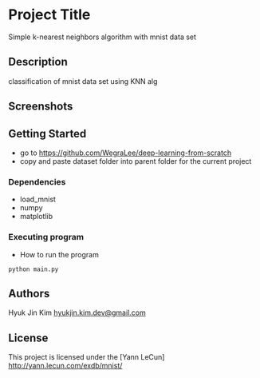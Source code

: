 # Project Title

Simple k-nearest neighbors algorithm with mnist data set

## Description

classification of mnist data set using KNN alg

## Screenshots

## Getting Started

* go to https://github.com/WegraLee/deep-learning-from-scratch
* copy and paste dataset folder into parent folder for the current project

### Dependencies

* load_mnist
* numpy
* matplotlib

### Executing program

* How to run the program
```
python main.py
```

## Authors

Hyuk Jin Kim
hyukjin.kim.dev@gmail.com


## License

This project is licensed under the [Yann LeCun]
http://yann.lecun.com/exdb/mnist/


